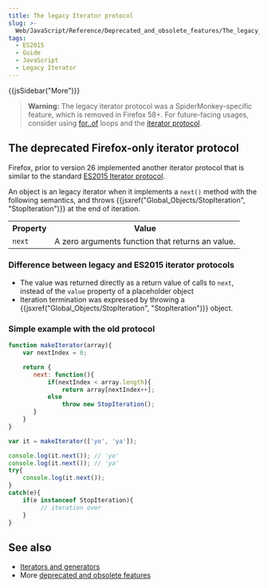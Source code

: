 ```yaml
---
title: The legacy Iterator protocol
slug: >-
  Web/JavaScript/Reference/Deprecated_and_obsolete_features/The_legacy_Iterator_protocol
tags:
  - ES2015
  - Guide
  - JavaScript
  - Legacy Iterator
---
```

{{jsSidebar("More")}}

> **Warning:** The legacy iterator protocol was a SpiderMonkey-specific feature,
> which is removed in Firefox 58+. For future-facing usages, consider using
> [for..of](/en-US/docs/Web/JavaScript/Reference/Statements/for...of) loops and
> the
> [iterator protocol](/en-US/docs/Web/JavaScript/Reference/Iteration_protocols).

## The deprecated Firefox-only iterator protocol

Firefox, prior to version 26 implemented another iterator protocol that is
similar to the standard
[ES2015 Iterator protocol](/en-US/docs/Web/JavaScript/Reference/Iteration_protocols).

An object is an legacy iterator when it implements a `next()` method with the
following semantics, and throws
{{jsxref("Global_Objects/StopIteration", "StopIteration")}}
at the end of iteration.

<table class="standard-table"><tbody><tr><th scope="col">Property</th><th scope="col">Value</th></tr><tr><td><code>next</code></td><td>A zero arguments function that returns an value.</td></tr></tbody></table>

### Difference between legacy and ES2015 iterator protocols

- The value was returned directly as a return value of calls to `next`, instead
  of the `value` property of a placeholder object
- Iteration termination was expressed by throwing a
  {{jsxref("Global_Objects/StopIteration", "StopIteration")}}
  object.

### Simple example with the old protocol

```js
function makeIterator(array){
    var nextIndex = 0;

    return {
       next: function(){
           if(nextIndex < array.length){
               return array[nextIndex++];
           else
               throw new StopIteration();
       }
    }
}

var it = makeIterator(['yo', 'ya']);

console.log(it.next()); // 'yo'
console.log(it.next()); // 'ya'
try{
    console.log(it.next());
}
catch(e){
    if(e instanceof StopIteration){
         // iteration over
    }
}
```

## See also

- [Iterators and generators](/en-US/docs/Web/JavaScript/Guide/Iterators_and_Generators)
- More
  [deprecated and obsolete features](/en-US/docs/Web/JavaScript/Reference/Deprecated_and_obsolete_features)
